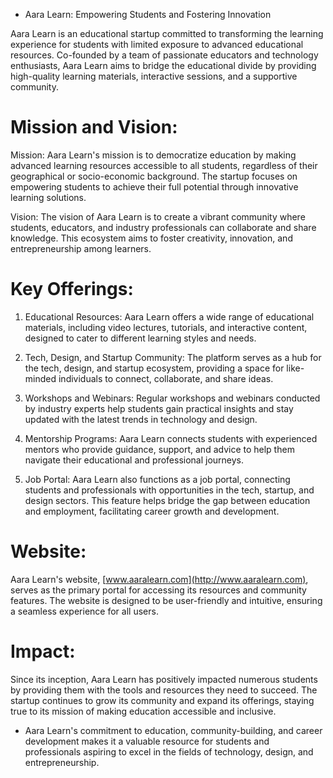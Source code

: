 - Aara Learn: Empowering Students and Fostering Innovation

Aara Learn is an educational startup committed to transforming the learning experience for students with limited exposure to advanced educational resources. Co-founded by a team of passionate educators and technology enthusiasts, Aara Learn aims to bridge the educational divide by providing high-quality learning materials, interactive sessions, and a supportive community.

# Mission and Vision:

Mission: Aara Learn's mission is to democratize education by making advanced learning resources accessible to all students, regardless of their geographical or socio-economic background. The startup focuses on empowering students to achieve their full potential through innovative learning solutions.

Vision: The vision of Aara Learn is to create a vibrant community where students, educators, and industry professionals can collaborate and share knowledge. This ecosystem aims to foster creativity, innovation, and entrepreneurship among learners.

# Key Offerings:

1. Educational Resources: Aara Learn offers a wide range of educational materials, including video lectures, tutorials, and interactive content, designed to cater to different learning styles and needs.

2. Tech, Design, and Startup Community: The platform serves as a hub for the tech, design, and startup ecosystem, providing a space for like-minded individuals to connect, collaborate, and share ideas.

3. Workshops and Webinars: Regular workshops and webinars conducted by industry experts help students gain practical insights and stay updated with the latest trends in technology and design.

4. Mentorship Programs: Aara Learn connects students with experienced mentors who provide guidance, support, and advice to help them navigate their educational and professional journeys.

5. Job Portal: Aara Learn also functions as a job portal, connecting students and professionals with opportunities in the tech, startup, and design sectors. This feature helps bridge the gap between education and employment, facilitating career growth and development.

# Website: 

Aara Learn's website, [www.aaralearn.com](http://www.aaralearn.com), serves as the primary portal for accessing its resources and community features. The website is designed to be user-friendly and intuitive, ensuring a seamless experience for all users.

# Impact: 

Since its inception, Aara Learn has positively impacted numerous students by providing them with the tools and resources they need to succeed. The startup continues to grow its community and expand its offerings, staying true to its mission of making education accessible and inclusive.

- Aara Learn's commitment to education, community-building, and career development makes it a valuable resource for students and professionals aspiring to excel in the fields of technology, design, and entrepreneurship.
